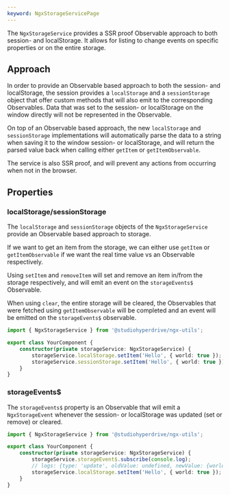 ```yaml
---
keyword: NgxStorageServicePage
---
```


The `NgxStorageService` provides a SSR proof Observable approach to both session- and localStorage. It allows for listing to change events on specific properties or on the entire storage.

## Approach

In order to provide an Observable based approach to both the session- and localStorage, the session provides a `localStorage` and a `sessionStorage` object that offer custom methods that will also emit to the corresponding Observables. Data that was set to the session- or localStorage on the window directly will not be represented in the Observable.

On top of an Observable based approach, the new `localStorage` and `sessionStorage` implementations will automatically parse the data to a string when saving it to the window session- or localStorage, and will return the parsed value back when calling either `getItem` or `getItemObservable`.

The service is also SSR proof, and will prevent any actions from occurring when not in the browser.

## Properties

### localStorage/sessionStorage

The `localStorage` and `sessionStorage` objects of the `NgxStorageService` provide an Observable based approach to storage.

If we want to get an item from the storage, we can either use `getItem` or `getItemObservable` if we want the real time value vs an Observable respectively.

Using `setItem` and `removeItem` will set and remove an item in/from the storage respectively, and will emit an event on the `storageEvents$` Observable.

When using `clear`, the entire storage will be cleared, the Observables that were fetched using `getItemObservable` will be completed and an event will be emitted on the `storageEvents$` observable.

```typescript
import { NgxStorageService } from '@studiohyperdrive/ngx-utils';

export class YourComponent {
	constructor(private storageService: NgxStorageService) {
		storageService.localStorage.setItem('Hello', { world: true });
		storageService.sessionStorage.setItem('Hello', { world: true });
	}
}
```

### storageEvents$

The `storageEvents$` property is an Observable that will emit a `NgxStorageEvent` whenever the session- or localStorage was updated (set or remove) or cleared.

```typescript
import { NgxStorageService } from '@studiohyperdrive/ngx-utils';

export class YourComponent {
	constructor(private storageService: NgxStorageService) {
		storageService.storageEvent$.subscribe(console.log);
		// logs: {type: 'update', oldValue: undefined, newValue: {world: true}, key: 'Hello', storage: 'local'}
		storageService.localStorage.setItem('Hello', { world: true });
	}
}
```
